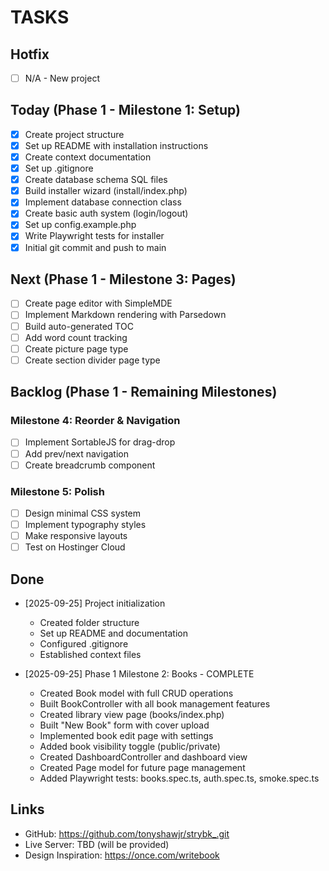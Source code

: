 # TASKS

## Hotfix
- [ ] N/A - New project

## Today (Phase 1 - Milestone 1: Setup)
- [x] Create project structure
- [x] Set up README with installation instructions
- [x] Create context documentation
- [x] Set up .gitignore
- [x] Create database schema SQL files
- [x] Build installer wizard (install/index.php)
- [x] Implement database connection class
- [x] Create basic auth system (login/logout)
- [x] Set up config.example.php
- [x] Write Playwright tests for installer
- [x] Initial git commit and push to main

## Next (Phase 1 - Milestone 3: Pages)
- [ ] Create page editor with SimpleMDE
- [ ] Implement Markdown rendering with Parsedown
- [ ] Build auto-generated TOC
- [ ] Add word count tracking
- [ ] Create picture page type
- [ ] Create section divider page type
## Backlog (Phase 1 - Remaining Milestones)

### Milestone 4: Reorder & Navigation
- [ ] Implement SortableJS for drag-drop
- [ ] Add prev/next navigation
- [ ] Create breadcrumb component

### Milestone 5: Polish
- [ ] Design minimal CSS system
- [ ] Implement typography styles
- [ ] Make responsive layouts
- [ ] Test on Hostinger Cloud

## Done
- [2025-09-25] Project initialization
  - Created folder structure
  - Set up README and documentation
  - Configured .gitignore
  - Established context files

- [2025-09-25] Phase 1 Milestone 2: Books - COMPLETE
  - Created Book model with full CRUD operations
  - Built BookController with all book management features
  - Created library view page (books/index.php)
  - Built "New Book" form with cover upload
  - Implemented book edit page with settings
  - Added book visibility toggle (public/private)
  - Created DashboardController and dashboard view
  - Created Page model for future page management
  - Added Playwright tests: books.spec.ts, auth.spec.ts, smoke.spec.ts

## Links
- GitHub: https://github.com/tonyshawjr/strybk_.git
- Live Server: TBD (will be provided)
- Design Inspiration: https://once.com/writebook